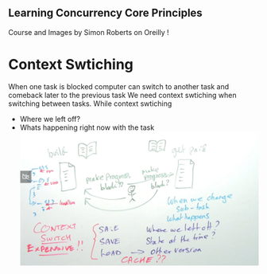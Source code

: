 ## Learning Concurrency Core Principles
Course and Images by Simon Roberts on Oreilly !


# Context Swtiching
When one task is blocked computer can switch to another task and comeback later to the previous task
We need context swtiching when switching between tasks.
While context swtiching
- Where we left off?
- Whats happening right now with the task
![alt text](context_switching.png)